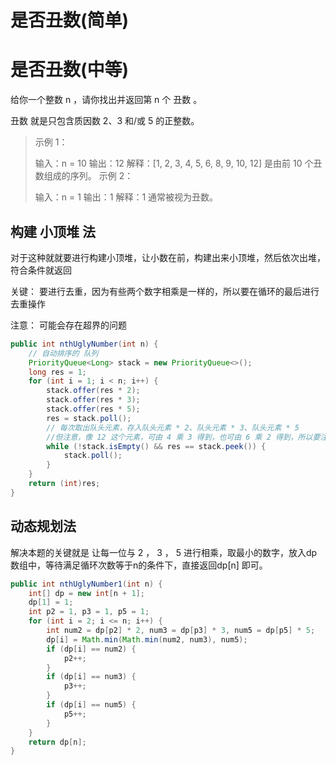 # 是否丑数(简单)





# 是否丑数(中等)

给你一个整数 n ，请你找出并返回第 n 个 丑数 。

丑数 就是只包含质因数 2、3 和/或 5 的正整数。

> 示例 1：
>
> 输入：n = 10
> 输出：12
> 解释：[1, 2, 3, 4, 5, 6, 8, 9, 10, 12] 是由前 10 个丑数组成的序列。
> 示例 2：
>
> 输入：n = 1
> 输出：1
> 解释：1 通常被视为丑数。



## 构建 小顶堆 法

对于这种就就要进行构建小顶堆，让小数在前，构建出来小顶堆，然后依次出堆，符合条件就返回

关键： 要进行去重，因为有些两个数字相乘是一样的，所以要在循环的最后进行去重操作

注意： 可能会存在超界的问题

```java
public int nthUglyNumber(int n) {
    // 自动排序的 队列
    PriorityQueue<Long> stack = new PriorityQueue<>();
    long res = 1;
    for (int i = 1; i < n; i++) {
        stack.offer(res * 2);
        stack.offer(res * 3);
        stack.offer(res * 5);
        res = stack.poll();
        // 每次取出队头元素，存入队头元素 * 2、队头元素 * 3、队头元素 * 5
        //但注意，像 12 这个元素，可由 4 乘 3 得到，也可由 6 乘 2 得到，所以要注意去重
        while (!stack.isEmpty() && res == stack.peek()) {
            stack.poll();
        }
    }
    return (int)res;
}
```

## 动态规划法

解决本题的关键就是 让每一位与 2 ， 3 ， 5 进行相乘，取最小的数字，放入dp数组中，等待满足循环次数等于n的条件下，直接返回dp[n] 即可。

```java
public int nthUglyNumber1(int n) {
    int[] dp = new int[n + 1];
    dp[1] = 1;
    int p2 = 1, p3 = 1, p5 = 1;
    for (int i = 2; i <= n; i++) {
        int num2 = dp[p2] * 2, num3 = dp[p3] * 3, num5 = dp[p5] * 5;
        dp[i] = Math.min(Math.min(num2, num3), num5);
        if (dp[i] == num2) {
            p2++;
        }
        if (dp[i] == num3) {
            p3++;
        }
        if (dp[i] == num5) {
            p5++;
        }
    }
    return dp[n];
}
```